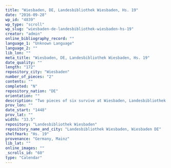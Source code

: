 ```yaml
---
title: "Wiesbaden, DE, Landesbibliothek Wiesbaden, Hs. 19"
date: "2016-09-28"
wp_id: "4839"
wp_type: "scroll"
wp_slug: "wiesbaden-de-landesbibliothek-wiesbaden-hs-19"
creator: "admin"
online_bibliography_record: ""
language_1: "Unknown Language"
language_2: ""
lib_lon: ""
meta_title: "Wiesbaden, DE, Landesbibliothek Wiesbaden, Hs. 19"
date_quality: ""
length: "172"
repository_city: "Wiesbaden"
number_of_pieces: "2"
contents: ""
completed: "N"
repository_nation: "DE"
orientation: ""
description: "Two pieces of six survive at Wiesbaden, Landesbibliothek."
prov_lon: ""
date_start: "1448"
prov_lat: ""
width: "33.5"
repository: "Landesbibliothek Wiesbaden"
repository_name_and_city: "Landesbibliothek Wiesbaden, Wiesbaden DE"
shelfmark: "Hs. 19"
provenance: "Germany, Mainz"
lib_lat: ""
online_images: ""
_scrolls_id: "60"
type: "Calendar"
---
```



